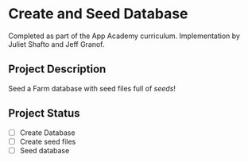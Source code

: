 # Create and Seed Database
Completed as part of the App Academy curriculum. Implementation by Juliet Shafto and Jeff Granof.

## Project Description
Seed a Farm database with seed files full of _seeds_!
## Project Status
- [ ] Create Database
- [ ] Create seed files
- [ ] Seed database
